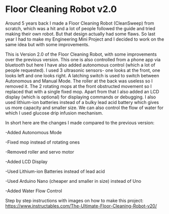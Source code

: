 # Floor Cleaning Robot v2.0
Around 5 years back I made a Floor Cleaning Robot (CleanSweep) from scratch, which was a hit and a lot of people followed the guide and tried making their own robot. But that design actually had some flaws. So last year I had to make my Engineering Mini Project and I decided to work on the same idea but with some improvements.

This is Version 2.0 of the Floor Cleaning Robot, with some improvements over the previous version. This one is also controlled from a phone app via bluetooth but here I have also added autonomous control (which a lot of people requested). I used 3 ultrasonic sensors- one looks at the front, one looks left and one looks right. A latching switch is used to switch between Autonomous and Manual Mode. The roller at the back was useless so I removed it. The 2 rotating mops at the front obstructed movement so I replaced that with a single fixed mop. Apart from that I also added an LCD display (which is optional) for displaying commands or debugging. I also used lithium-ion batteries instead of a bulky lead acid battery which gives us more capacity and smaller size. We can also control the flow of water for which I used glucose drip infusion mechanism.

In short here are the changes I made compared to the previous version:

-Added Autonomous Mode

-Fixed mop instead of rotating ones

-Removed roller and servo motor

-Added LCD Display

-Used Lithium-ion Batteries instead of lead acid

-Used Arduino Nano (cheaper and smaller in size) instead of Uno

-Added Water Flow Control

Step by step instructions with images on how to make this project: https://www.instructables.com/The-Ultimate-Floor-Cleaning-Robot-v20/
